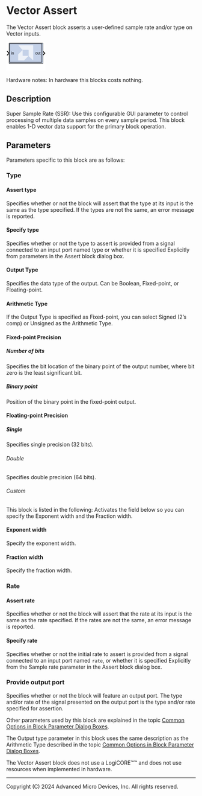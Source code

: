 # Vector Assert

The Vector Assert block asserts a user-defined sample rate and/or type
on Vector inputs.

![](./Images/block.png)

Hardware notes: In hardware this blocks costs nothing.

## Description
Super Sample Rate (SSR): Use this configurable GUI parameter to control
processing of multiple data samples on every sample period. This block
enables 1-D vector data support for the primary block operation.

## Parameters
Parameters specific to this block are as follows:

### Type  
#### Assert type  
Specifies whether or not the block will assert that the type at its
input is the same as the type specified. If the types are not the same,
an error message is reported.

#### Specify type  
Specifies whether or not the type to assert is provided from a signal
connected to an input port named type or whether it is specified
Explicitly from parameters in the Assert block dialog box.

#### Output Type  
Specifies the data type of the output. Can be Boolean, Fixed-point, or
Floating-point.

#### Arithmetic Type  
If the Output Type is specified as Fixed-point, you can select Signed
(2’s comp) or Unsigned as the Arithmetic Type.

#### Fixed-point Precision  
##### Number of bits
Specifies the bit location of the binary point of the output number,
where bit zero is the least significant bit.

##### Binary point
Position of the binary point in the fixed-point output.

#### Floating-point Precision  
##### Single
Specifies single precision (32 bits).

###### Double  
Specifies double precision (64 bits).

###### Custom 
This block is listed in the following: Activates the field below so you
can specify the Exponent width and the Fraction width.

#### Exponent width
Specify the exponent width.

#### Fraction width
Specify the fraction width.

### Rate  
#### Assert rate  
Specifies whether or not the block will assert that the rate at its
input is the same as the rate specified. If the rates are not the same,
an error message is reported.

#### Specify rate  
Specifies whether or not the initial rate to assert is provided from a
signal connected to an input port named `rate`, or whether it is
specified Explicitly from the Sample rate parameter in the Assert block
dialog box.


### Provide output port  
Specifies whether or not the block will feature an output port. The type
and/or rate of the signal presented on the output port is the type
and/or rate specified for assertion.

Other parameters used by this block are explained in the topic [Common
Options in Block Parameter Dialog
Boxes](../../GEN/common-options/README.md).

The Output type parameter in this block uses the same description as the
Arithmetic Type described in the topic [Common Options in Block
Parameter Dialog
Boxes](../../GEN/common-options/README.md).

The Vector Assert block does not use a LogiCORE™™ and does not
use resources when implemented in hardware.

--------------
Copyright (C) 2024 Advanced Micro Devices, Inc.
All rights reserved.
